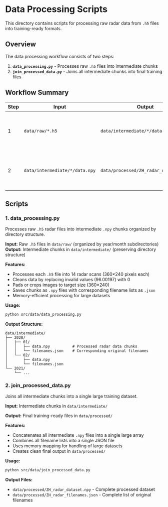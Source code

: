 # Data Processing Scripts

This directory contains scripts for processing raw radar data from `.h5` files into training-ready formats.

## Overview

The data processing workflow consists of two steps:

1. **`data_processing.py`** - Processes raw `.h5` files into intermediate chunks
2. **`join_processed_data.py`** - Joins all intermediate chunks into final training files

## Workflow Summary

| Step | Input | Output | Purpose |
|------|-------|--------|---------|
| 1 | `data/raw/*.h5` | `data/intermediate/*/data.npy` | Process raw files into memory-efficient chunks |
| 2 | `data/intermediate/*/data.npy` | `data/processed/ZH_radar_dataset.npy` | Join all chunks into single training file |

## Scripts

### 1. data_processing.py

Processes raw `.h5` radar files into intermediate `.npy` chunks organized by directory structure.

**Input:** Raw `.h5` files in `data/raw/` (organized by year/month subdirectories)
**Output:** Intermediate chunks in `data/intermediate/` (preserving directory structure)

**Features:**
- Processes each `.h5` file into 14 radar scans (360×240 pixels each)
- Cleans data by replacing invalid values (96.00197) with 0
- Pads or crops images to target size (360×240)
- Saves chunks as `.npy` files with corresponding filename lists as `.json`
- Memory-efficient processing for large datasets

**Usage:**
```bash
python src/data/data_processing.py
```

**Output Structure:**
```
data/intermediate/
├── 2020/
│   ├── 01/
│   │   ├── data.npy          # Processed radar data chunks
│   │   └── filenames.json    # Corresponding original filenames
│   └── 02/
│       ├── data.npy
│       └── filenames.json
└── 2021/
    └── ...
```

### 2. join_processed_data.py

Joins all intermediate chunks into a single large training dataset.

**Input:** Intermediate chunks in `data/intermediate/`

**Output:** Final training-ready files in `data/processed/`

**Features:**
- Concatenates all intermediate `.npy` files into a single large array
- Combines all filename lists into a single JSON file
- Uses memory mapping for handling of large datasets
- Creates clean final output in `data/processed/`

**Usage:**
```bash
python src/data/join_processed_data.py
```

**Output Files:**
- `data/processed/ZH_radar_dataset.npy` - Complete processed dataset
- `data/processed/ZH_radar_filenames.json` - Complete list of original filenames
